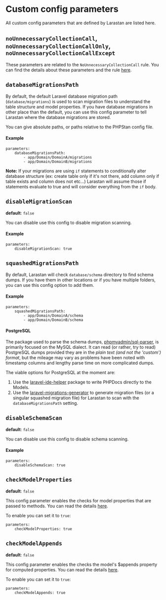 # Custom config parameters

All custom config parameters that are defined by Larastan are listed here.

## `noUnnecessaryCollectionCall`, `noUnnecessaryCollectionCallOnly`, `noUnnecessaryCollectionCallExcept`

These parameters are related to the `NoUnnecessaryCollectionCall` rule. You can find the details about these parameters and the rule [here](rules.md#NoUnnecessaryCollectionCall).

## `databaseMigrationsPath`

By default, the default Laravel database migration path (`database/migrations`) is used to scan migration files to understand the table structure and model properties. If you have database migrations in other place than the default, you can use this config parameter to tell Larastan where the database migrations are stored.

You can give absolute paths, or paths relative to the PHPStan config file.

#### Example
```neon
parameters:
    databaseMigrationsPath:
        - app/Domain/DomainA/migrations
        - app/Domain/DomainB/migrations
```

**Note:** If your migrations are using `if` statements to conditionally alter database structure (ex: create table only if it's not there, add column only if table exists and column does not etc...) Larastan will assume those if statements evaluate to true and will consider everything from the `if` body.

## `disableMigrationScan`
**default**: `false`

You can disable use this config to disable migration scanning.

#### Example
```neon
parameters:
    disableMigrationScan: true
```

## `squashedMigrationsPath`

By default, Larastan will check `database/schema` directory to find schema dumps. If you have them in other locations or if you have multiple folders, you can use this config option to add them.

#### Example
```neon
parameters:
    squashedMigrationsPath:
        - app/Domain/DomainA/schema
        - app/Domain/DomainB/schema
```

#### PostgreSQL

The package used to parse the schema dumps, [phpmyadmin/sql-parser](https://github.com/phpmyadmin/sql-parser), is primarily focused on the MySQL dialect.
It can read (or rather, try to read) PostgreSQL dumps provided they are in the *plain text (and not the 'custom') format*, but the mileage may vary as problems have been noted with timestamp columns and lengthy parse time on more complicated dumps.

The viable options for PostgreSQL at the moment are:
1. Use the [laravel-ide-helper](https://github.com/barryvdh/laravel-ide-helper) package to write PHPDocs directly to the Models. 
2. Use the [laravel-migrations-generator](https://github.com/kitloong/laravel-migrations-generator) to generate migration files (or a singular squashed migration file) for Larastan to scan with the `databaseMigrationsPath` setting.

## `disableSchemaScan`
**default**: `false`

You can disable use this config to disable schema scanning.

#### Example
```neon
parameters:
    disableSchemaScan: true
```

## `checkModelProperties`
**default**: `false`

This config parameter enables the checks for model properties that are passed to methods. You can read the details [here](rules.md#modelpropertyrule).

To enable you can set it to `true`:

```neon
parameters:
    checkModelProperties: true
```

## `checkModelAppends`
**default**: `false`

This config parameter enables the checks the model's $appends property for computed properties. You can read the details [here](rules.md#modelappendsrule).

To enable you can set it to `true`:

```neon
parameters:
    checkModelAppends: true
```
